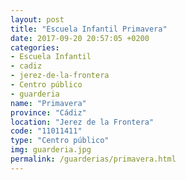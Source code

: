 ```yaml
---
layout: post
title: "Escuela Infantil Primavera"
date: 2017-09-20 20:57:05 +0200
categories:
- Escuela Infantil
- cadiz
- jerez-de-la-frontera
- Centro público
- guarderia
name: "Primavera"
province: "Cádiz"
location: "Jerez de la Frontera"
code: "11011411"
type: "Centro público"
img: guarderia.jpg
permalink: /guarderias/primavera.html
---
```

